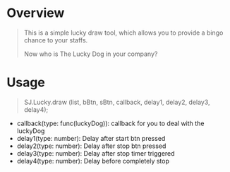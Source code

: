 # Overview

> This is a simple lucky draw tool, which allows you to provide a bingo chance to your staffs.
>
> Now who is The Lucky Dog in your company?

# Usage

> SJ.Lucky.draw (list, bBtn, sBtn, callback, delay1, delay2, delay3, delay4);
>
* callback(type: func(luckyDog)): callback for you to deal with the luckyDog
* delay1(type: number): Delay after start btn pressed
* delay2(type: number): Delay after stop btn pressed
* delay3(type: number): Delay after stop timer triggered
* delay4(type: number): Delay before completely stop
